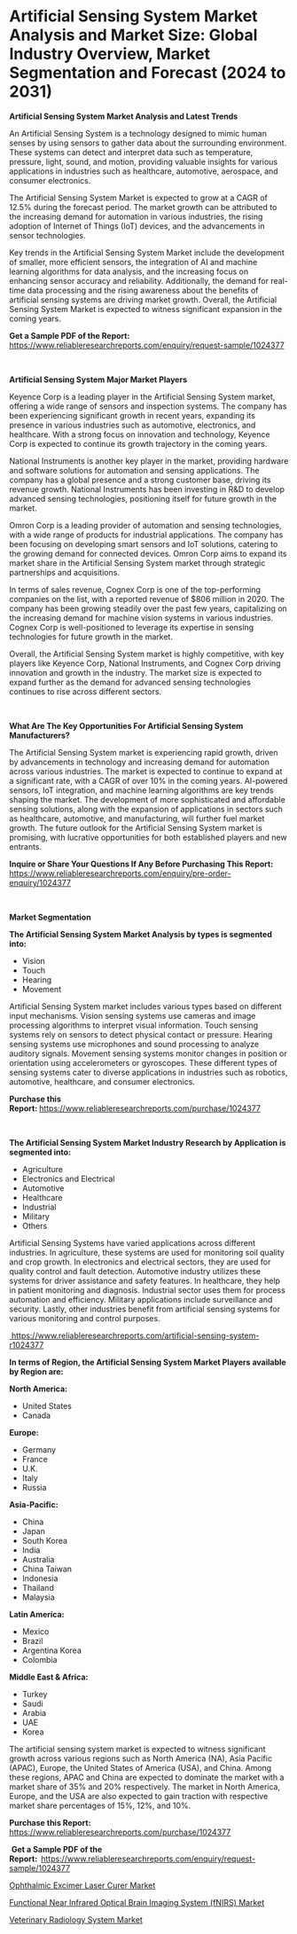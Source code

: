 <p><h1>Artificial Sensing System Market Analysis and Market Size: Global Industry Overview, Market Segmentation and Forecast (2024 to 2031)</h1></p><p><strong>Artificial Sensing System Market Analysis and Latest Trends</strong></p>
<p><p>An Artificial Sensing System is a technology designed to mimic human senses by using sensors to gather data about the surrounding environment. These systems can detect and interpret data such as temperature, pressure, light, sound, and motion, providing valuable insights for various applications in industries such as healthcare, automotive, aerospace, and consumer electronics.</p><p>The Artificial Sensing System Market is expected to grow at a CAGR of 12.5% during the forecast period. The market growth can be attributed to the increasing demand for automation in various industries, the rising adoption of Internet of Things (IoT) devices, and the advancements in sensor technologies. </p><p>Key trends in the Artificial Sensing System Market include the development of smaller, more efficient sensors, the integration of AI and machine learning algorithms for data analysis, and the increasing focus on enhancing sensor accuracy and reliability. Additionally, the demand for real-time data processing and the rising awareness about the benefits of artificial sensing systems are driving market growth. Overall, the Artificial Sensing System Market is expected to witness significant expansion in the coming years.</p></p>
<p><strong>Get a Sample PDF of the Report:&nbsp;</strong> <a href="https://www.reliableresearchreports.com/enquiry/request-sample/1024377">https://www.reliableresearchreports.com/enquiry/request-sample/1024377</a></p>
<p>&nbsp;</p>
<p><strong>Artificial Sensing System Major Market Players</strong></p>
<p><p>Keyence Corp is a leading player in the Artificial Sensing System market, offering a wide range of sensors and inspection systems. The company has been experiencing significant growth in recent years, expanding its presence in various industries such as automotive, electronics, and healthcare. With a strong focus on innovation and technology, Keyence Corp is expected to continue its growth trajectory in the coming years.</p><p>National Instruments is another key player in the market, providing hardware and software solutions for automation and sensing applications. The company has a global presence and a strong customer base, driving its revenue growth. National Instruments has been investing in R&D to develop advanced sensing technologies, positioning itself for future growth in the market.</p><p>Omron Corp is a leading provider of automation and sensing technologies, with a wide range of products for industrial applications. The company has been focusing on developing smart sensors and IoT solutions, catering to the growing demand for connected devices. Omron Corp aims to expand its market share in the Artificial Sensing System market through strategic partnerships and acquisitions.</p><p>In terms of sales revenue, Cognex Corp is one of the top-performing companies on the list, with a reported revenue of $806 million in 2020. The company has been growing steadily over the past few years, capitalizing on the increasing demand for machine vision systems in various industries. Cognex Corp is well-positioned to leverage its expertise in sensing technologies for future growth in the market.</p><p>Overall, the Artificial Sensing System market is highly competitive, with key players like Keyence Corp, National Instruments, and Cognex Corp driving innovation and growth in the industry. The market size is expected to expand further as the demand for advanced sensing technologies continues to rise across different sectors.</p></p>
<p>&nbsp;</p>
<p><strong>What Are The Key Opportunities For Artificial Sensing System Manufacturers?</strong></p>
<p><p>The Artificial Sensing System market is experiencing rapid growth, driven by advancements in technology and increasing demand for automation across various industries. The market is expected to continue to expand at a significant rate, with a CAGR of over 10% in the coming years. AI-powered sensors, IoT integration, and machine learning algorithms are key trends shaping the market. The development of more sophisticated and affordable sensing solutions, along with the expansion of applications in sectors such as healthcare, automotive, and manufacturing, will further fuel market growth. The future outlook for the Artificial Sensing System market is promising, with lucrative opportunities for both established players and new entrants.</p></p>
<p><strong>Inquire or Share Your Questions If Any Before Purchasing This Report:</strong> <a href="https://www.reliableresearchreports.com/enquiry/pre-order-enquiry/1024377">https://www.reliableresearchreports.com/enquiry/pre-order-enquiry/1024377</a></p>
<p>&nbsp;</p>
<p><strong>Market Segmentation</strong></p>
<p><strong>The Artificial Sensing System Market Analysis by types is segmented into:</strong></p>
<p><ul><li>Vision</li><li>Touch</li><li>Hearing</li><li>Movement</li></ul></p>
<p><p>Artificial Sensing System market includes various types based on different input mechanisms. Vision sensing systems use cameras and image processing algorithms to interpret visual information. Touch sensing systems rely on sensors to detect physical contact or pressure. Hearing sensing systems use microphones and sound processing to analyze auditory signals. Movement sensing systems monitor changes in position or orientation using accelerometers or gyroscopes. These different types of sensing systems cater to diverse applications in industries such as robotics, automotive, healthcare, and consumer electronics.</p></p>
<p><strong>Purchase this Report:&nbsp;</strong><a href="https://www.reliableresearchreports.com/purchase/1024377">https://www.reliableresearchreports.com/purchase/1024377</a></p>
<p>&nbsp;</p>
<p><strong>The Artificial Sensing System Market Industry Research by Application is segmented into:</strong></p>
<p><ul><li>Agriculture</li><li>Electronics and Electrical</li><li>Automotive</li><li>Healthcare</li><li>Industrial</li><li>Military</li><li>Others</li></ul></p>
<p><p>Artificial Sensing Systems have varied applications across different industries. In agriculture, these systems are used for monitoring soil quality and crop growth. In electronics and electrical sectors, they are used for quality control and fault detection. Automotive industry utilizes these systems for driver assistance and safety features. In healthcare, they help in patient monitoring and diagnosis. Industrial sector uses them for process automation and efficiency. Military applications include surveillance and security. Lastly, other industries benefit from artificial sensing systems for various monitoring and control purposes.</p></p>
<p><a href="https://www.reliableresearchreports.com/artificial-sensing-system-r1024377">&nbsp;https://www.reliableresearchreports.com/artificial-sensing-system-r1024377</a></p>
<p><strong>In terms of Region, the Artificial Sensing System Market Players available by Region are:</strong></p>
<p>
    <p> <strong> North America: </strong>
        <ul>
            <li>United States</li>
            <li>Canada</li>
        </ul>
        </p> 
    <p> <strong> Europe: </strong>
        <ul>
            <li>Germany</li>
            <li>France</li>
            <li>U.K.</li>
            <li>Italy</li>
            <li>Russia</li>
        </ul>
        </p> 
    <p> <strong> Asia-Pacific: </strong>
        <ul>
            <li>China</li>
            <li>Japan</li>
            <li>South Korea</li>
            <li>India</li>
            <li>Australia</li>
            <li>China Taiwan</li>
            <li>Indonesia</li>
            <li>Thailand</li>
            <li>Malaysia</li>
        </ul>
        </p> 
    <p> <strong> Latin America: </strong>
        <ul>
            <li>Mexico</li>
            <li>Brazil</li>
            <li>Argentina Korea</li>
            <li>Colombia</li>
        </ul>
        </p> 
    <p> <strong> Middle East & Africa: </strong>
        <ul>
            <li>Turkey</li>
            <li>Saudi</li>
            <li>Arabia</li>
            <li>UAE</li>
            <li>Korea</li>
        </ul>
    </p>
    </p>
<p><p>The artificial sensing system market is expected to witness significant growth across various regions such as North America (NA), Asia Pacific (APAC), Europe, the United States of America (USA), and China. Among these regions, APAC and China are expected to dominate the market with a market share of 35% and 20% respectively. The market in North America, Europe, and the USA are also expected to gain traction with respective market share percentages of 15%, 12%, and 10%.</p></p>
<p><strong>Purchase this Report: </strong><a href="https://www.reliableresearchreports.com/purchase/1024377">https://www.reliableresearchreports.com/purchase/1024377</a></p>
<p>&nbsp;<strong>Get a Sample PDF of the Report:&nbsp;&nbsp;</strong><a href="https://www.reliableresearchreports.com/enquiry/request-sample/1024377">https://www.reliableresearchreports.com/enquiry/request-sample/1024377</a></p>
<p><strong></strong></p>
<p><p><a href="https://github.com/goodweq44/Market-Research-Report-List-1/blob/main/ophthalmic-excimer-laser-curer-market.md">Ophthalmic Excimer Laser Curer Market</a></p><p><a href="https://github.com/ajohirul8010/Market-Research-Report-List-1/blob/main/functional-near-infrared-optical-brain-imaging-system-fnirs-market.md">Functional Near Infrared Optical Brain Imaging System (fNIRS) Market</a></p><p><a href="https://github.com/MaraKoelpin2023/Market-Research-Report-List-1/blob/main/veterinary-radiology-system-market.md">Veterinary Radiology System Market</a></p></p>